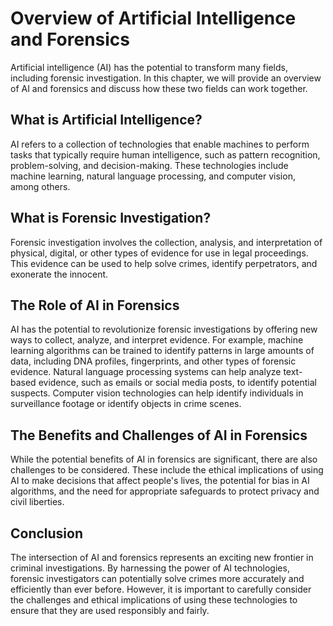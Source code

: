 Overview of Artificial Intelligence and Forensics
==========================================================================

Artificial intelligence (AI) has the potential to transform many fields, including forensic investigation. In this chapter, we will provide an overview of AI and forensics and discuss how these two fields can work together.

What is Artificial Intelligence?
--------------------------------

AI refers to a collection of technologies that enable machines to perform tasks that typically require human intelligence, such as pattern recognition, problem-solving, and decision-making. These technologies include machine learning, natural language processing, and computer vision, among others.

What is Forensic Investigation?
-------------------------------

Forensic investigation involves the collection, analysis, and interpretation of physical, digital, or other types of evidence for use in legal proceedings. This evidence can be used to help solve crimes, identify perpetrators, and exonerate the innocent.

The Role of AI in Forensics
---------------------------

AI has the potential to revolutionize forensic investigations by offering new ways to collect, analyze, and interpret evidence. For example, machine learning algorithms can be trained to identify patterns in large amounts of data, including DNA profiles, fingerprints, and other types of forensic evidence. Natural language processing systems can help analyze text-based evidence, such as emails or social media posts, to identify potential suspects. Computer vision technologies can help identify individuals in surveillance footage or identify objects in crime scenes.

The Benefits and Challenges of AI in Forensics
----------------------------------------------

While the potential benefits of AI in forensics are significant, there are also challenges to be considered. These include the ethical implications of using AI to make decisions that affect people's lives, the potential for bias in AI algorithms, and the need for appropriate safeguards to protect privacy and civil liberties.

Conclusion
----------

The intersection of AI and forensics represents an exciting new frontier in criminal investigations. By harnessing the power of AI technologies, forensic investigators can potentially solve crimes more accurately and efficiently than ever before. However, it is important to carefully consider the challenges and ethical implications of using these technologies to ensure that they are used responsibly and fairly.
